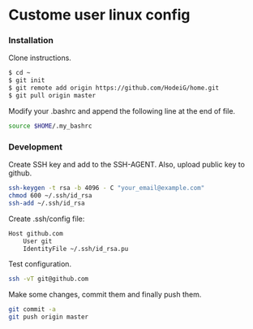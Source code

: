 # Custome user linux config

### Installation

Clone instructions.

```sh
$ cd ~
$ git init
$ git remote add origin https://github.com/HodeiG/home.git
$ git pull origin master
```

Modify your .bashrc and append the following line at the end of file.

```sh
source $HOME/.my_bashrc
```

### Development

Create SSH key and add to the SSH-AGENT. Also, upload public key to github.

```sh
ssh-keygen -t rsa -b 4096 - C "your_email@example.com"
chmod 600 ~/.ssh/id_rsa
ssh-add ~/.ssh/id_rsa
```

Create .ssh/config file:
```sh
Host github.com
    User git
    IdentityFile ~/.ssh/id_rsa.pu
```

Test configuration.
```sh
ssh -vT git@github.com
```

Make some changes, commit them and finally push them.
```sh
git commit -a
git push origin master
```
